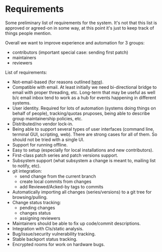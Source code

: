 # Requirements

Some preliminary list of requirements for the system.
It's not that this list is approved or agreed-on in some way,
at this point it's just to keep track of things people mention.

Overall we want to improve experience and automation for 3 groups:

* contributors (important special case: sending first patch)
* maintainers
* reviewers

List of requirements:

* Not-email-based (for reasons outlined [here](https://people.kernel.org/monsieuricon/patches-carved-into-developer-sigchains)).
* Compatible with email. At least initially we need bi-directional bridge
  to email with proper threading, etc. Long-term that may be useful as well
  b/c email inbox tend to work as a hub for events happening in different systems.
* User identity. Required for lots of automation (systems doing things on behalf
  of people), tracking/quotas pruposes, being able to describe group maintainership
  policies, etc.
* Distributed/no vendor lock-in.
* Being able to support several types of user interfaces (command line,
  terminal GUI, scripting, web). There are strong cases for all of them.
  So should not be tried with a single UI.
* Support for running offline.
* Easy to setup (especially for local installations and new contributors).
* First-class patch series and patch versions support.
* Subsystem support (what subsystem a change is meant to, mailing list to notify, etc).
* git integration:
  * send change from the current branch
  * create local commits from changes
  * add Reviewed/Acked-by tags to commits
* Automatically importing all changes (series/versions) to a git tree for browsing/pulling.
* Change status tracking:
  * pending changes
  * changes status
  * assigning reviewers
* Maintainers should be able to fix up code/commit descriptions.
* Integration with CIs/static analysis.
* Bug/issue/security vulnerability tracking.
* Stable backport status tracking.
* Encrypted rooms for work on hardware bugs.
